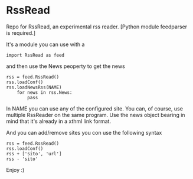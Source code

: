 RssRead
=======

Repo for RssRead, an experimental rss reader. 
[Python module feedparser is required.]

It's a module you can use with a 

    import RssRead as feed

and then use the News peoperty to get the news

    rss = feed.RssRead() 
    rss.loadConf()
    rss.loadNewsRss(NAME)
        for news in rss.News:
            pass
 
In NAME you can use any of the configured site.
You can, of course, use multiple RssReader on the same program.
Use the news object bearing in mind that it's already in a xthml link format.

And you can add/remove sites you con use the following syntax

    rss = feed.RssRead()
    rss.loadConf()
    rss + ['sito', 'url']
    rss - 'sito'


Enjoy :)
